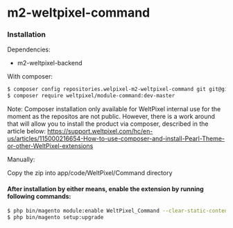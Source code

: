 # m2-weltpixel-command

### Installation

Dependencies:
 - m2-weltpixel-backend

With composer:

```sh
$ composer config repositories.welpixel-m2-weltpixel-command git git@github.com:Weltpixel/m2-weltpixel-command.git
$ composer require weltpixel/module-command:dev-master
```
Note: Composer installation only available for WeltPixel internal use for the moment as the repositos are not public. However, there is a work around that will allow you to install the product via composer, described in the article below: https://support.weltpixel.com/hc/en-us/articles/115000216654-How-to-use-composer-and-install-Pearl-Theme-or-other-WeltPixel-extensions


Manually:

Copy the zip into app/code/WeltPixel/Command directory


#### After installation by either means, enable the extension by running following commands:

```sh
$ php bin/magento module:enable WeltPixel_Command --clear-static-content
$ php bin/magento setup:upgrade
```
